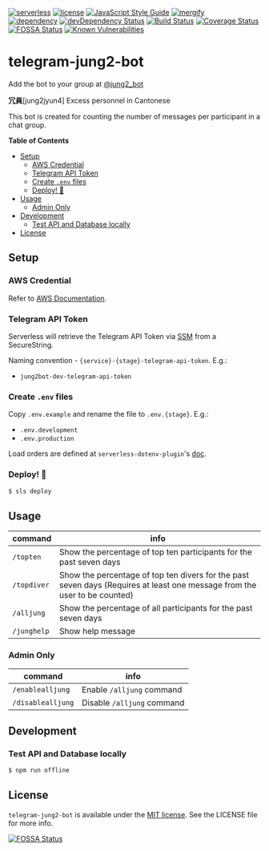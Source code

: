 [![serverless](assets/badges/serverless-v3.svg)](https://www.serverless.com)
[![license](https://img.shields.io/badge/license-MIT-blue.svg)](https://siutsin.mit-license.org/)
[![JavaScript Style Guide](https://img.shields.io/badge/code_style-standard-brightgreen.svg)](https://standardjs.com)
[![mergify](https://img.shields.io/endpoint.svg?url=https://dashboard.mergify.io/badges/siutsin/telegram-jung2-bot&style=flat)](https://mergify.io)
<br>
[![dependency](https://david-dm.org/siutsin/telegram-jung2-bot.svg)](https://david-dm.org/siutsin/telegram-jung2-bot)
[![devDependency Status](https://david-dm.org/siutsin/telegram-jung2-bot/dev-status.svg)](https://david-dm.org/siutsin/telegram-jung2-bot#info=devDependencies)
[![Build Status](https://travis-ci.com/siutsin/telegram-jung2-bot.svg?branch=master)](https://travis-ci.com/siutsin/telegram-jung2-bot)
[![Coverage Status](https://coveralls.io/repos/github/siutsin/telegram-jung2-bot/badge.svg)](https://coveralls.io/github/siutsin/telegram-jung2-bot)
[![FOSSA Status](https://app.fossa.io/api/projects/git%2Bgithub.com%2Fsiutsin%2Ftelegram-jung2-bot.svg?type=shield)](https://app.fossa.io/projects/git%2Bgithub.com%2Fsiutsin%2Ftelegram-jung2-bot?ref=badge_shield)
[![Known Vulnerabilities](https://snyk.io/test/github/siutsin/telegram-jung2-bot/badge.svg?targetFile=package.json)](https://snyk.io/test/github/siutsin/telegram-jung2-bot?targetFile=package.json)

# telegram-jung2-bot

Add the bot to your group at [@jung2_bot](https://bit.ly/github-jung2bot)

<b>冗員</b>[jung2jyun4] Excess personnel in Cantonese

This bot is created for counting the number of messages per participant in a chat group.

<!-- START doctoc generated TOC please keep comment here to allow auto update -->
<!-- DON'T EDIT THIS SECTION, INSTEAD RE-RUN doctoc TO UPDATE -->
**Table of Contents**

- [Setup](#setup)
  - [AWS Credential](#aws-credential)
  - [Telegram API Token](#telegram-api-token)
  - [Create `.env` files](#create-env-files)
  - [Deploy! 🚀](#deploy-)
- [Usage](#usage)
  - [Admin Only](#admin-only)
- [Development](#development)
  - [Test API and Database locally](#test-api-and-database-locally)
- [License](#license)

<!-- END doctoc generated TOC please keep comment here to allow auto update -->

## Setup

### AWS Credential

Refer to [AWS Documentation](https://docs.aws.amazon.com/cli/latest/userguide/cli-configure-files.html).

### Telegram API Token

Serverless will retrieve the Telegram API Token via [SSM](https://docs.aws.amazon.com/systems-manager/latest/userguide/systems-manager-paramstore.html) from a SecureString.

Naming convention - `{service}-{stage}-telegram-api-token`. E.g.:

- `jung2bot-dev-telegram-api-token`

### Create `.env` files

Copy `.env.example` and rename the file to `.env.{stage}`. E.g.:

- `.env.development`
- `.env.production`

Load orders are defined at `serverless-dotenv-plugin`'s [doc](https://github.com/colynb/serverless-dotenv-plugin#automatic-env-file-name-resolution).

### Deploy! 🚀

```bash
$ sls deploy
```

## Usage

|command|info|
|---|---|
|`/topten`|Show the percentage of top ten participants for the past seven days|
|`/topdiver`|Show the percentage of top ten divers for the past seven days (Requires at least one message from the user to be counted)|
|`/alljung`|Show the percentage of all participants for the past seven days|
|`/junghelp`|Show help message|

### Admin Only
|command|info|
|---|---|
|`/enablealljung`|Enable `/alljung` command|
|`/disablealljung`|Disable `/alljung` command|

## Development

### Test API and Database locally

```bash
$ npm run offline
```

## License

`telegram-jung2-bot` is available under the [MIT license](https://siutsin.mit-license.org). See the LICENSE file for more info.


[![FOSSA Status](https://app.fossa.io/api/projects/git%2Bgithub.com%2Fsiutsin%2Ftelegram-jung2-bot.svg?type=large)](https://app.fossa.io/projects/git%2Bgithub.com%2Fsiutsin%2Ftelegram-jung2-bot?ref=badge_large)
